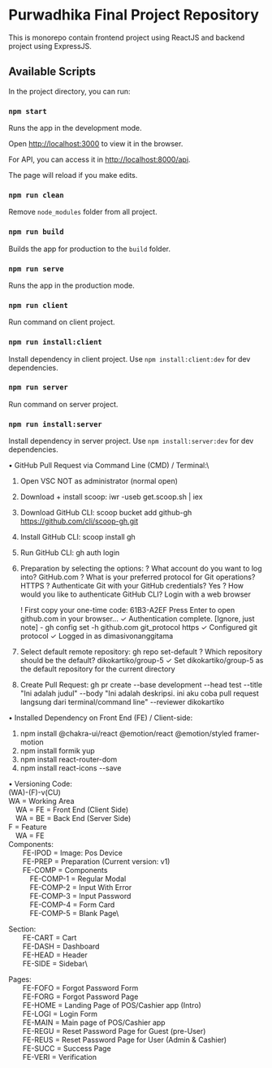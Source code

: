 # Purwadhika Final Project Repository

This is monorepo contain frontend project using ReactJS and backend project using ExpressJS.

## Available Scripts

In the project directory, you can run:

### `npm start`

Runs the app in the development mode.

Open [http://localhost:3000](http://localhost:3000) to view it in the browser.

For API, you can access it in [http://localhost:8000/api](http://localhost:8000/api).

The page will reload if you make edits.

### `npm run clean`

Remove `node_modules` folder from all project.

### `npm run build`

Builds the app for production to the `build` folder.

### `npm run serve`

Runs the app in the production mode.

### `npm run client`

Run command on client project.

### `npm run install:client`

Install dependency in client project. Use `npm install:client:dev` for dev dependencies.

### `npm run server`

Run command on server project.

### `npm run install:server`

Install dependency in server project. Use `npm install:server:dev` for dev dependencies.

• GitHub Pull Request via Command Line (CMD) / Terminal:\
1. Open VSC NOT as administrator (normal open)
2. Download + install scoop: iwr -useb get.scoop.sh | iex
3. Download GitHub CLI: scoop bucket add github-gh https://github.com/cli/scoop-gh.git
4. Install GitHub CLI: scoop install gh
5. Run GitHub CLI: gh auth login
6. Preparation by selecting the options:
    ? What account do you want to log into? GitHub.com
    ? What is your preferred protocol for Git operations? HTTPS
    ? Authenticate Git with your GitHub credentials? Yes
    ? How would you like to authenticate GitHub CLI? Login with a web browser

    ! First copy your one-time code: 61B3-A2EF
    Press Enter to open github.com in your browser... 
    ✓ Authentication complete.
    [Ignore, just note] - gh config set -h github.com git_protocol https
    ✓ Configured git protocol
    ✓ Logged in as dimasivonanggitama
7. Select default remote repository: gh repo set-default
    ? Which repository should be the default? dikokartiko/group-5
    ✓ Set dikokartiko/group-5 as the default repository for the current directory
8. Create Pull Request:
    gh pr create --base development --head test --title "Ini adalah judul" --body "Ini adalah deskripsi. ini aku coba pull request langsung dari terminal/command line" --reviewer dikokartiko

• Installed Dependency on Front End (FE) / Client-side:
1. npm install @chakra-ui/react @emotion/react @emotion/styled framer-motion
2. npm install formik yup
3. npm install react-router-dom
4. npm install react-icons --save

• Versioning Code:\
(WA)-(F)-v(CU)\
WA = Working Area\
&emsp;WA = FE = Front End (Client Side)\
&emsp;WA = BE = Back End (Server Side)\
F = Feature\
&emsp;WA = FE\
Components:\
&emsp;&emsp;FE-IPOD = Image: Pos Device\
&emsp;&emsp;FE-PREP = Preparation (Current version: v1)\
&emsp;&emsp;FE-COMP = Components\
&emsp;&emsp;&emsp;FE-COMP-1 = Regular Modal\
&emsp;&emsp;&emsp;FE-COMP-2 = Input With Error\
&emsp;&emsp;&emsp;FE-COMP-3 = Input Password\
&emsp;&emsp;&emsp;FE-COMP-4 = Form Card\
&emsp;&emsp;&emsp;FE-COMP-5 = Blank Page\

Section:\
&emsp;&emsp;FE-CART = Cart\
&emsp;&emsp;FE-DASH = Dashboard\
&emsp;&emsp;FE-HEAD = Header\
&emsp;&emsp;FE-SIDE = Sidebar\

Pages:\
&emsp;&emsp;FE-FOFO = Forgot Password Form\
&emsp;&emsp;FE-FORG = Forgot Password Page\
&emsp;&emsp;FE-HOME = Landing Page of POS/Cashier app (Intro)\
&emsp;&emsp;FE-LOGI = Login Form\
&emsp;&emsp;FE-MAIN = Main page of POS/Cashier app\
&emsp;&emsp;FE-REGU = Reset Password Page for Guest (pre-User)\
&emsp;&emsp;FE-REUS = Reset Password Page for User (Admin & Cashier)\
&emsp;&emsp;FE-SUCC = Success Page\
&emsp;&emsp;FE-VERI = Verification
